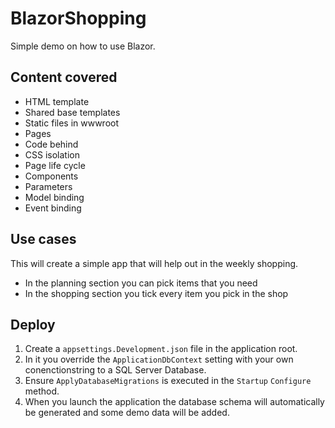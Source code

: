 # BlazorShopping
Simple demo on how to use Blazor.

## Content covered
- HTML template
- Shared base templates
- Static files in wwwroot
- Pages
- Code behind
- CSS isolation
- Page life cycle
- Components
- Parameters
- Model binding
- Event binding


## Use cases
This will create a simple app that will help out in the weekly shopping.
- In the planning section you can pick items that you need
- In the shopping section you tick every item you pick in the shop

## Deploy
1. Create a `appsettings.Development.json` file in the application root.
1. In it you override the `ApplicationDbContext` setting with your own conenctionstring to a SQL Server Database.
1. Ensure `ApplyDatabaseMigrations` is executed in the `Startup` `Configure` method.
1. When you launch the application the database schema will automatically be generated and some demo data will be added.
